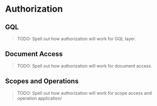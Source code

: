 # Authorization

## GQL

> TODO: Spell out how authorization will work for GQL layer.

## Document Access

> TODO: Spell out how authorization will work for document access.

## Scopes and Operations

> TODO: Spell out how authorization will work for scope access and operation application/

